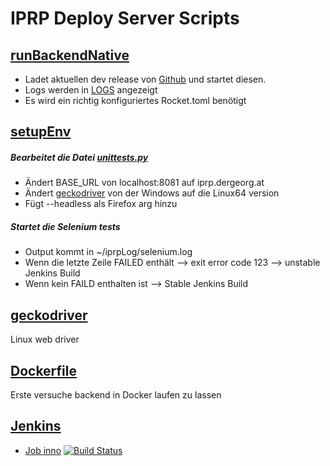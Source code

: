 #  IPRP Deploy Server Scripts
## [runBackendNative](https://git.dergeorg.at/dergeorg/Iprp-DeployServer/src/branch/master/runBackendNative.sh)
* Ladet aktuellen dev release von [Github](https://github.com/IPRP/Peer-Review-Platform-Backend) und startet diesen. 
* Logs werden in [LOGS](log.inno.dergeorg.at) angezeigt
* Es wird ein richtig konfiguriertes Rocket.toml benötigt

## [setupEnv](https://git.dergeorg.at/dergeorg/Iprp-DeployServer/src/branch/master/setupEnv.sh)
##### Bearbeitet die Datei [unittests.py](https://github.com/IPRP/Peer-Review-Platform-Frontend/blob/backend/tests/unittests.py)
* Ändert BASE_URL von localhost:8081 auf iprp.dergeorg.at
* Ändert [geckodriver](https://git.dergeorg.at/dergeorg/Iprp-DeployServer/src/branch/master/geckodriver) von der Windows auf die Linux64 version
* Fügt --headless als Firefox arg hinzu 

##### Startet die Selenium tests
* Output kommt in ~/iprpLog/selenium.log
* Wenn die letzte Zeile FAILED enthält --> exit error code 123 --> unstable Jenkins Build
* Wenn kein FAILD enthalten ist --> Stable Jenkins Build


## [geckodriver](https://git.dergeorg.at/dergeorg/Iprp-DeployServer/src/branch/master/geckodriver)
Linux web driver

## [Dockerfile](https://git.dergeorg.at/dergeorg/Iprp-DeployServer/src/branch/master/Dockerfile)
Erste versuche backend in Docker laufen zu lassen

## [Jenkins](https://jenkins.dergeorg.at)
* [Job inno](https://jenkins.dergeorg.at/job/InnoFrontend/) [![Build Status](https://jenkins.dergeorg.at/job/InnoFrontend/badge/icon)](https://jenkins.dergeorg.at/job/InnoFrontend/)

